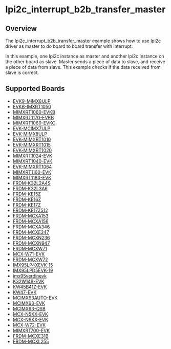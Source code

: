 # lpi2c_interrupt_b2b_transfer_master

## Overview
The lpi2c_interrupt_b2b_transfer_master example shows how to use lpi2c driver as master to do board to board transfer 
with interrupt:

In this example, one lpi2c instance as master and another lpi2c instance on the other board as slave. Master sends a 
piece of data to slave, and receive a piece of data from slave. This example checks if the data received from 
slave is correct.

## Supported Boards
- [EVK9-MIMX8ULP](../../../../_boards/evk9mimx8ulp/driver_examples/lpi2c/interrupt_b2b_transfer/master/example_board_readme.md)
- [EVKB-IMXRT1050](../../../../_boards/evkbimxrt1050/driver_examples/lpi2c/interrupt_b2b_transfer/master/example_board_readme.md)
- [MIMXRT1060-EVKB](../../../../_boards/evkbmimxrt1060/driver_examples/lpi2c/interrupt_b2b_transfer/master/example_board_readme.md)
- [MIMXRT1170-EVKB](../../../../_boards/evkbmimxrt1170/driver_examples/lpi2c/interrupt_b2b_transfer/master/example_board_readme.md)
- [MIMXRT1060-EVKC](../../../../_boards/evkcmimxrt1060/driver_examples/lpi2c/interrupt_b2b_transfer/master/example_board_readme.md)
- [EVK-MCIMX7ULP](../../../../_boards/evkmcimx7ulp/driver_examples/lpi2c/interrupt_b2b_transfer/master/example_board_readme.md)
- [EVK-MIMX8ULP](../../../../_boards/evkmimx8ulp/driver_examples/lpi2c/interrupt_b2b_transfer/master/example_board_readme.md)
- [EVK-MIMXRT1010](../../../../_boards/evkmimxrt1010/driver_examples/lpi2c/interrupt_b2b_transfer/master/example_board_readme.md)
- [EVK-MIMXRT1015](../../../../_boards/evkmimxrt1015/driver_examples/lpi2c/interrupt_b2b_transfer/master/example_board_readme.md)
- [EVK-MIMXRT1020](../../../../_boards/evkmimxrt1020/driver_examples/lpi2c/interrupt_b2b_transfer/master/example_board_readme.md)
- [MIMXRT1024-EVK](../../../../_boards/evkmimxrt1024/driver_examples/lpi2c/interrupt_b2b_transfer/master/example_board_readme.md)
- [MIMXRT1040-EVK](../../../../_boards/evkmimxrt1040/driver_examples/lpi2c/interrupt_b2b_transfer/master/example_board_readme.md)
- [EVK-MIMXRT1064](../../../../_boards/evkmimxrt1064/driver_examples/lpi2c/interrupt_b2b_transfer/master/example_board_readme.md)
- [MIMXRT1160-EVK](../../../../_boards/evkmimxrt1160/driver_examples/lpi2c/interrupt_b2b_transfer/master/example_board_readme.md)
- [MIMXRT1180-EVK](../../../../_boards/evkmimxrt1180/driver_examples/lpi2c/interrupt_b2b_transfer/master/example_board_readme.md)
- [FRDM-K32L2A4S](../../../../_boards/frdmk32l2a4s/driver_examples/lpi2c/interrupt_b2b_transfer/master/example_board_readme.md)
- [FRDM-K32L3A6](../../../../_boards/frdmk32l3a6/driver_examples/lpi2c/interrupt_b2b_transfer/master/example_board_readme.md)
- [FRDM-KE15Z](../../../../_boards/frdmke15z/driver_examples/lpi2c/interrupt_b2b_transfer/master/example_board_readme.md)
- [FRDM-KE16Z](../../../../_boards/frdmke16z/driver_examples/lpi2c/interrupt_b2b_transfer/master/example_board_readme.md)
- [FRDM-KE17Z](../../../../_boards/frdmke17z/driver_examples/lpi2c/interrupt_b2b_transfer/master/example_board_readme.md)
- [FRDM-KE17Z512](../../../../_boards/frdmke17z512/driver_examples/lpi2c/interrupt_b2b_transfer/master/example_board_readme.md)
- [FRDM-MCXA153](../../../../_boards/frdmmcxa153/driver_examples/lpi2c/interrupt_b2b_transfer/master/example_board_readme.md)
- [FRDM-MCXA156](../../../../_boards/frdmmcxa156/driver_examples/lpi2c/interrupt_b2b_transfer/master/example_board_readme.md)
- [FRDM-MCXA346](../../../../_boards/frdmmcxa346/driver_examples/lpi2c/interrupt_b2b_transfer/master/example_board_readme.md)
- [FRDM-MCXE247](../../../../_boards/frdmmcxe247/driver_examples/lpi2c/interrupt_b2b_transfer/master/example_board_readme.md)
- [FRDM-MCXN236](../../../../_boards/frdmmcxn236/driver_examples/lpi2c/interrupt_b2b_transfer/master/example_board_readme.md)
- [FRDM-MCXN947](../../../../_boards/frdmmcxn947/driver_examples/lpi2c/interrupt_b2b_transfer/master/example_board_readme.md)
- [FRDM-MCXW71](../../../../_boards/frdmmcxw71/driver_examples/lpi2c/interrupt_b2b_transfer/master/example_board_readme.md)
- [MCX-W71-EVK](../../../../_boards/mcxw71evk/driver_examples/lpi2c/interrupt_b2b_transfer/master/example_board_readme.md)
- [FRDM-MCXW72](../../../../_boards/frdmmcxw72/driver_examples/lpi2c/interrupt_b2b_transfer/master/example_board_readme.md)
- [IMX95LP4XEVK-15](../../../../_boards/imx95lp4xevk15/driver_examples/lpi2c/interrupt_b2b_transfer/master/example_board_readme.md)
- [IMX95LPD5EVK-19](../../../../_boards/imx95lpd5evk19/driver_examples/lpi2c/interrupt_b2b_transfer/master/example_board_readme.md)
- [imx95verdinevk](../../../../_boards/imx95verdinevk/driver_examples/lpi2c/interrupt_b2b_transfer/master/example_board_readme.md)
- [K32W148-EVK](../../../../_boards/k32w148evk/driver_examples/lpi2c/interrupt_b2b_transfer/master/example_board_readme.md)
- [KW45B41Z-EVK](../../../../_boards/kw45b41zevk/driver_examples/lpi2c/interrupt_b2b_transfer/master/example_board_readme.md)
- [KW47-EVK](../../../../_boards/kw47evk/driver_examples/lpi2c/interrupt_b2b_transfer/master/example_board_readme.md)
- [MCIMX93AUTO-EVK](../../../../_boards/mcimx93autoevk/driver_examples/lpi2c/interrupt_b2b_transfer/master/example_board_readme.md)
- [MCIMX93-EVK](../../../../_boards/mcimx93evk/driver_examples/lpi2c/interrupt_b2b_transfer/master/example_board_readme.md)
- [MCIMX93-QSB](../../../../_boards/mcimx93qsb/driver_examples/lpi2c/interrupt_b2b_transfer/master/example_board_readme.md)
- [MCX-N5XX-EVK](../../../../_boards/mcxn5xxevk/driver_examples/lpi2c/interrupt_b2b_transfer/master/example_board_readme.md)
- [MCX-N9XX-EVK](../../../../_boards/mcxn9xxevk/driver_examples/lpi2c/interrupt_b2b_transfer/master/example_board_readme.md)
- [MCX-W72-EVK](../../../../_boards/mcxw72evk/driver_examples/lpi2c/interrupt_b2b_transfer/master/example_board_readme.md)
- [MIMXRT700-EVK](../../../../_boards/mimxrt700evk/driver_examples/lpi2c/interrupt_b2b_transfer/master/example_board_readme.md)
- [FRDM-MCXE31B](../../../../_boards/frdmmcxe31b/driver_examples/lpi2c/interrupt_b2b_transfer/master/example_board_readme.md)
- [FRDM-MCXL255](../../../../_boards/frdmmcxl255/driver_examples/lpi2c/interrupt_b2b_transfer/master/example_board_readme.md)
